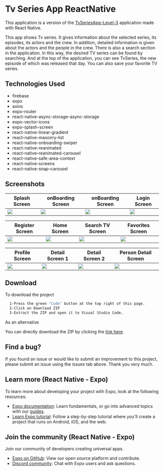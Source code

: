 
# Tv Series App ReactNative

This application is a version of the [TvSeriesApp-Level-3](https://github.com/BerkErdgn/TvSeriesApp-Level-3) application made with React Native.

This app shows Tv series. It gives information about the selected series, its episodes, its actors and the crew. In addition, detailed information is given about the actors and the people in the crew. There is also a search section in the application. In this way, the desired TV series can be found by searching. And at the top of the application, you can see TvSeries, the new episode of which was released that day. You can also save your favorite TV series.


## Technologies Used
- firebase
- expo
- axios
- expo-router
- react-native-async-storage-async-storage
- expo-vector-icons
- expo-splash-screen
- react-native-linear-gradient
- react-native-masonry-list
- react-native-onboarding-swiper
- react-native-reanimated
- react-native-reanimated-carousel
- react-native-safe-area-context
- react-native-screens
- react-native-snap-carousel

  
## Screenshots

Splash Screen | onBoarding Screen |onBoarding Screen| Login Screen
 --- | --- |  --- | --- | 
![](https://github.com/BerkErdgn/TvSeriesAppReactNative/blob/main/sc/1.jpg?raw=true)| ![](https://github.com/BerkErdgn/TvSeriesAppReactNative/blob/main/sc/2.jpg?raw=true) |![](https://github.com/BerkErdgn/TvSeriesAppReactNative/blob/main/sc/3.jpg?raw=true) |![](https://github.com/BerkErdgn/TvSeriesAppReactNative/blob/main/sc/4.jpg?raw=true)|


Register Screen | Home Screen |Search TV Screen| Favorites Screen
 --- | --- |  --- | --- | 
![](https://github.com/BerkErdgn/TvSeriesAppReactNative/blob/main/sc/5.jpg?raw=true)| ![](https://github.com/BerkErdgn/TvSeriesAppReactNative/blob/main/sc/6.jpg?raw=true) |![](https://github.com/BerkErdgn/TvSeriesAppReactNative/blob/main/sc/7.jpg?raw=true) |![](https://github.com/BerkErdgn/TvSeriesAppReactNative/blob/main/sc/8.jpg)|

Profile Screen | Detail Screen 1 | Detail Screen 2 | Person Detail Screen
 --- | --- |  --- | --- |
![](https://github.com/BerkErdgn/TvSeriesAppReactNative/blob/main/sc/9.jpg?raw=true)| ![](https://github.com/BerkErdgn/TvSeriesAppReactNative/blob/main/sc/10.jpg?raw=true) |![](https://github.com/BerkErdgn/TvSeriesAppReactNative/blob/main/sc/11.jpg?raw=true) |![](https://github.com/BerkErdgn/TvSeriesAppReactNative/blob/main/sc/12.jpg?raw=true)


## Download  

To download the project

```bash 
  1-Press the green "Code" button at the top right of this page.
  2-Click on Download ZIP
  3-Extract the ZIP and open it to Visual Studio Code.
```
As an alternative

You can directly download the ZIP by clicking the [link here](https://github.com/BerkErdgn/TvSeriesAppReactNative/archive/refs/heads/main.zip).

## Find a bug?

If you found an issue or would like to submit an improvement to this project, please submit an issue using the issues tab above.
Thank you very much.

## Learn more (React Native - Expo)

To learn more about developing your project with Expo, look at the following resources:

- [Expo documentation](https://docs.expo.dev/): Learn fundamentals, or go into advanced topics with our [guides](https://docs.expo.dev/guides).
- [Learn Expo tutorial](https://docs.expo.dev/tutorial/introduction/): Follow a step-by-step tutorial where you'll create a project that runs on Android, iOS, and the web.

## Join the community (React Native - Expo)

Join our community of developers creating universal apps.

- [Expo on GitHub](https://github.com/expo/expo): View our open source platform and contribute.
- [Discord community](https://chat.expo.dev): Chat with Expo users and ask questions.
